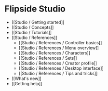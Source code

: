 # Flipside Studio

* [[Studio / Getting started]]
* [[Studio / Concepts]]
* [[Studio / Tutorials]]
* [[Studio / References]]
  * [[Studio / References / Controller basics]]
  * [[Studio / References / Menu overview]]
  * [[Studio / References / Characters]]
  * [[Studio / References / Sets]]
  * [[Studio / References / Creator profile]]
  * [[Studio / References / Desktop interface]]
  * [[Studio / References / Tips and tricks]]
* [[What's new]]
* [[Getting help]]

